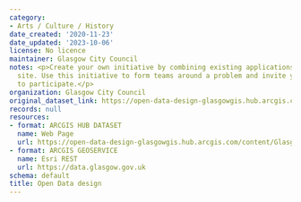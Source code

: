 ```yaml
---
category:
- Arts / Culture / History
date_created: '2020-11-23'
date_updated: '2023-10-06'
license: No licence
maintainer: Glasgow City Council
notes: <p>Create your own initiative by combining existing applications with a custom
  site. Use this initiative to form teams around a problem and invite your community
  to participate.</p>
organization: Glasgow City Council
original_dataset_link: https://open-data-design-glasgowgis.hub.arcgis.com/content/GlasgowGIS::open-data-design
records: null
resources:
- format: ARCGIS HUB DATASET
  name: Web Page
  url: https://open-data-design-glasgowgis.hub.arcgis.com/content/GlasgowGIS::open-data-design
- format: ARCGIS GEOSERVICE
  name: Esri REST
  url: https://data.glasgow.gov.uk
schema: default
title: Open Data design
---
```

